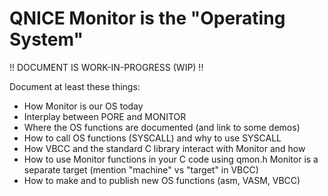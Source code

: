 QNICE Monitor is the "Operating System"
=======================================

!! DOCUMENT IS WORK-IN-PROGRESS (WIP) !!

Document at least these things:

* How Monitor is our OS today
* Interplay between PORE and MONITOR
* Where the OS functions are documented (and link to some demos)
* How to call OS functions (SYSCALL) and why to use SYSCALL
* How VBCC and the standard C library interact with Monitor and how
* How to use Monitor functions in your C code using qmon.h
  Monitor is a separate target (mention "machine" vs "target" in VBCC)
* How to make and to publish new OS functions (asm, VASM, VBCC)
